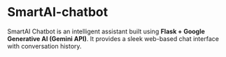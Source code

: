 # SmartAI-chatbot
SmartAI Chatbot is an intelligent assistant built using **Flask + Google Generative AI (Gemini API)**.   It provides a sleek web-based chat interface with conversation history.
